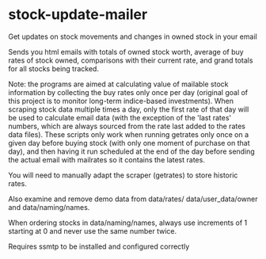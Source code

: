 # stock-update-mailer
Get updates on stock movements and changes in owned stock in your email

Sends you html emails with totals of owned stock worth, average of buy rates of stock owned,
comparisons with their current rate, and grand totals for all stocks being tracked.

Note: the programs are aimed at calculating value of mailable stock information by collecting the buy rates
only once per day (original goal of this project is to monitor long-term indice-based investments).
When scraping stock data multiple times a day, only the first rate of that day will be used to calculate
email data (with the exception of the 'last rates' numbers, which are always sourced from the rate last added
to the rates data files). These scripts only work when running getrates only once on a given day before buying stock
(with only one moment of purchase on that day), and then having it run scheduled at the end of the day before
sending the actual email with mailrates so it contains the latest rates.

You will need to manually adapt the scraper (getrates) to store historic rates.

Also examine and remove demo data from data/rates/ data/user_data/owner and data/naming/names.

When ordering stocks in data/naming/names, always use increments of 1 starting at 0 and never use the same number twice.

Requires ssmtp to be installed and configured correctly
